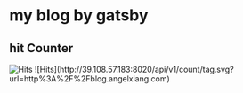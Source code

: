 # my blog by gatsby

## hit Counter
<img src="http://39.108.57.183:8020/api/v1/count/tag.svg?url=http%3A%2F%2Fblog.angelxiang.com" alt="Hits"/>
![Hits](http://39.108.57.183:8020/api/v1/count/tag.svg?url=http%3A%2F%2Fblog.angelxiang.com)

